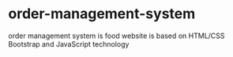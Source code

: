 # order-management-system
order management system is food website is based on HTML/CSS Bootstrap and JavaScript technology
